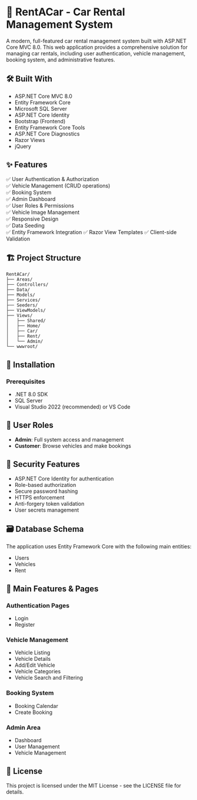 # 🚗 RentACar - Car Rental Management System

A modern, full-featured car rental management system built with ASP.NET Core MVC 8.0. This web application provides a comprehensive solution for managing car rentals, including user authentication, vehicle management, booking system, and administrative features.

## 🛠️ Built With

- ASP.NET Core MVC 8.0
- Entity Framework Core
- Microsoft SQL Server
- ASP.NET Core Identity
- Bootstrap (Frontend)
- Entity Framework Core Tools
- ASP.NET Core Diagnostics
- Razor Views
- jQuery

## ✨ Features

✅ User Authentication & Authorization  
✅ Vehicle Management (CRUD operations)  
✅ Booking System  
✅ Admin Dashboard  
✅ User Roles & Permissions  
✅ Vehicle Image Management  
✅ Responsive Design  
✅ Data Seeding  
✅ Entity Framework Integration
✅ Razor View Templates
✅ Client-side Validation

## 🏗️ Project Structure

```
RentACar/
├── Areas/
├── Controllers/
├── Data/
├── Models/
├── Services/
├── Seeders/
├── ViewModels/
├── Views/
│   ├── Shared/
│   ├── Home/
│   ├── Car/
│   ├── Rent/
│   └── Admin/
└── wwwroot/
```

## 🔧 Installation

### Prerequisites

- .NET 8.0 SDK
- SQL Server
- Visual Studio 2022 (recommended) or VS Code

## 👥 User Roles

- **Admin**: Full system access and management
- **Customer**: Browse vehicles and make bookings

## 🔐 Security Features

- ASP.NET Core Identity for authentication
- Role-based authorization
- Secure password hashing
- HTTPS enforcement
- Anti-forgery token validation
- User secrets management

## 🗃️ Database Schema

The application uses Entity Framework Core with the following main entities:

- Users
- Vehicles
- Rent

## 📱 Main Features & Pages

### Authentication Pages

- Login
- Register

### Vehicle Management

- Vehicle Listing
- Vehicle Details
- Add/Edit Vehicle
- Vehicle Categories
- Vehicle Search and Filtering

### Booking System

- Booking Calendar
- Create Booking

### Admin Area

- Dashboard
- User Management
- Vehicle Management

## 📝 License

This project is licensed under the MIT License - see the LICENSE file for details.

